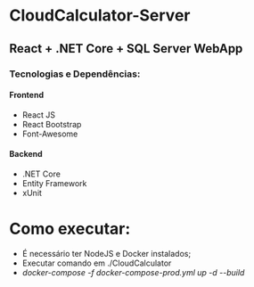 # CloudCalculator-Server

## React + .NET Core + SQL Server WebApp

### Tecnologias e Dependências:

#### Frontend
- React JS
- React Bootstrap
- Font-Awesome

#### Backend
- .NET Core
- Entity Framework
- xUnit

# Como executar:
- É necessário ter NodeJS e Docker instalados;
- Executar comando em ./CloudCalculator
- _docker-compose -f docker-compose-prod.yml up -d --build_

